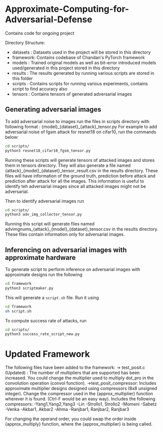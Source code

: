 # Approximate-Computing-for-Adversarial-Defense

Contains code for ongoing project

Directory Structure:
- datasets : Datasets used in the project will be stored in this directory
- framework: Contains codebase of Chandan's PyTorch framework
- models   : Trained original models as well as bit-error introduced models used/generated in this project stored in this directory
- results  : The results generated by running various scripts are stored in this folder
- scripts  : Contains scripts for running various experiments, contains script to find accuracy also
- tensors  : Contains tensors of generated adversarial images

## Generating adversarial images

To add adversarial noise to images run the files in scripts directory with following format : {model}\_{dataset}\_{attack}\_tensor.py
For example to add adversarial noise of fgsm attack for resnet18 on cifar10, run the commands below:
```bash
cd scripts/
python3 resnet18_cifar10_fgsm_tensor.py
```
Running these scripts will generate tensors of attacked images and stores them in tensors directory. They will also generate a file named {attack}\_{model}\_{dataset}\_tensor\_result.csv in the results directory. These files will have information of the ground truth, prediction before attack and prediction after attack for all the images. This information is useful to identify teh adversarial images since all attacked images might not be adversarial.

Then to identify adversarial images run
```bash
cd scripts/
python3 adv_img_collector_tensor.py
```
Running this script will generate files named advimgnums_{attack}\_{model}\_{dataset}\_tensor.csv in the results directory. These files contain information only for adversarial images.

## Inferencing on adversarial images with approximate hardware
To generate script to perform inference on adversarial images with approximate designs run the following
```bash
cd framework
python3 scriptmaker.py
```

This will generate a `script.sh` file. Run it using
```bash
cd framework
sh script.sh
```

To compute success rate of attacks, run
```bash
cd scripts/
python3 success_rate_script_new.py
```

# Updated Framework
The following files have been added to the framework:
-> test_posit.c (Updated) : The number of multipliers that are supported has been increased. You could change the multiplier used to multiply dot_pro in the convolution operation (convol function).
->test_posit_compressor: Includes approximate multiplier designs designed using compressors (8x8 unsigned integer). Change the compressor used in the {approx_multiplier} function wherever it is found. (Ctrl-F would be an easy way).
Includes the following compressors:
-Yang1,Yang2,Yang3
-Lin
-Strollo1, Strollo2
-Momeni
-Sabetz
-Venka
-Akbar1, Akbar2
-Ahma
-Ranjbar1, Ranjbar2, Ranjbar3

For changing the operand order, you could swap the order inside {approx_multiply} function, where the {approx_multiplier} is being called.
